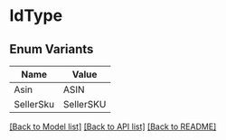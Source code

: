 # IdType

## Enum Variants

| Name | Value |
|---- | -----|
| Asin | ASIN |
| SellerSku | SellerSKU |


[[Back to Model list]](../README.md#documentation-for-models) [[Back to API list]](../README.md#documentation-for-api-endpoints) [[Back to README]](../README.md)


